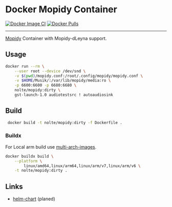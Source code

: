 # Docker Mopidy Container

[![Docker Image CI](https://github.com/nolte/docker-mopidy/actions/workflows/release-build-push-container.yaml/badge.svg)](https://github.com/nolte/docker-mopidy/actions/workflows/release-build-push-container.yaml) [![Docker Pulls](https://img.shields.io/docker/pulls/nolte/mopidy.svg)](https://hub.docker.com/r/nolte/mopidy/)

----

[Mopidy](https://github.com/mopidy/mopidy) Container with Mopidy-dLeyna support.

## Usage

```sh 
docker run --rm \
    --user root --device /dev/snd \
    -v $(pwd)/mopidy.conf:/root/.config/mopidy/mopidy.conf \
    -v $HOME/Musik/:/var/lib/mopidy/media:ro \
    -p 6600:6600 -p 6680:6680 \
    nolte/mopidy:dirty \
    gst-launch-1.0 audiotestsrc ! autoaudiosink
```

## Build

```sh
 docker build -t nolte/mopidy:dirty -f Dockerfile .
```
### Buildx

For Local arm build use [multi-arch-images](https://www.docker.com/blog/multi-arch-images/).

```bash
docker buildx build \
    --platform \
        linux/amd64,linux/arm64,linux/arm/v7,linux/arm/v6 \
    -t nolte/mopidy:dirty .
```

## Links

* [helm-chart]() (planed)
